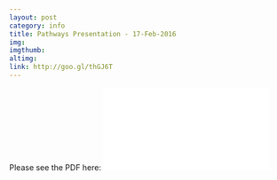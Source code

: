 ```yaml
---
layout: post
category: info
title: Pathways Presentation - 17-Feb-2016
img: 
imgthumb: 
altimg: 
link: http://goo.gl/thGJ6T
---
```

Please see the PDF here:
<embed src="/docs/info/2016-02-17-pathways-presentation-catalystbermuda.pdf" class="pdf" type='application/pdf'>
